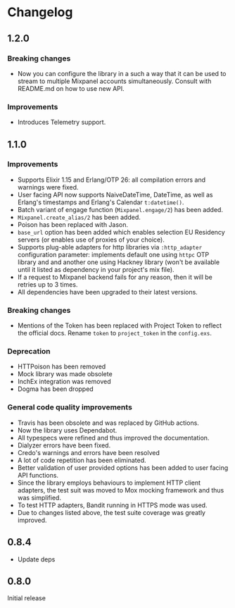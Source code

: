 # Changelog

## 1.2.0

### Breaking changes

* Now you can configure the library in a such a way that it can be used to
  stream to multiple Mixpanel accounts simultaneously. Consult with README.md on
  how to use new API.

### Improvements

* Introduces Telemetry support.

## 1.1.0

### Improvements

* Supports Elixir 1.15 and Erlang/OTP 26: all compilation errors and warnings
  were fixed.
* User facing API now supports NaiveDateTime, DateTime, as well as Erlang's
  timestamps and Erlang's Calendar `t:datetime()`.
* Batch variant of engage function (`Mixpanel.engage/2`) has been added.
* `Mixpanel.create_alias/2` has been added.
* Poison has been replaced with Jason.
* `base_url` option has been added which enables selection EU Residency servers
  (or enables use of proxies of your choice).
* Supports plug-able adapters for http libraries via `:http_adapter`
  configuration parameter: implements default one using `httpc` OTP library and
  and another one using Hackney library (won't be available until it listed as
  dependency in your project's mix file).
* If a request to Mixpanel backend fails for any reason, then it will be retries
  up to 3 times.
* All dependencies have been upgraded to their latest versions.

### Breaking changes

* Mentions of the Token has been replaced with Project Token to reflect the
  official docs. Rename `token` to `project_token` in the `config.exs`.

### Deprecation

* HTTPoison has been removed
* Mock library was made obsolete
* InchEx integration was removed
* Dogma has been dropped

### General code quality improvements

* Travis has been obsolete and was replaced by GitHub actions.
* Now the library uses Dependabot.
* All typespecs were refined and thus improved the documentation.
* Dialyzer errors have been fixed.
* Credo's warnings and errors have been resolved
* A lot of code repetition has been eliminated.
* Better validation of user provided options has been added to user facing API
  functions.
* Since the library employs behaviours to implement HTTP client adapters, the
  test suit was moved to Mox mocking framework and thus was simplified.
* To test HTTP adapters, Bandit running in HTTPS mode was used.
* Due to changes listed above, the test suite coverage was greatly improved.

## 0.8.4

* Update deps

## 0.8.0

Initial release
